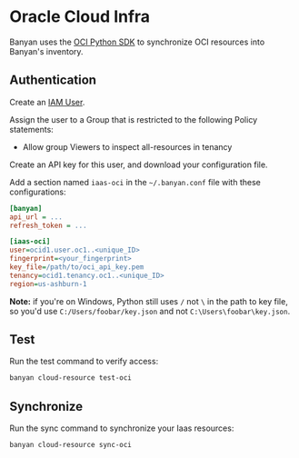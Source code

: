 # Oracle Cloud Infra

Banyan uses the [OCI Python SDK](https://github.com/oracle/oci-python-sdk) to synchronize OCI resources into Banyan's inventory.


## Authentication

Create an [IAM User](https://docs.oracle.com/en-us/iaas/Content/GSG/Tasks/addingusers.htm#Adding_Users).

Assign the user to a Group that is restricted to the following Policy statements: 
- Allow group Viewers to inspect all-resources in tenancy

Create an API key for this user, and download your configuration file.

Add a section named `iaas-oci` in the `~/.banyan.conf` file with these configurations:
```ini
[banyan]
api_url = ...
refresh_token = ...

[iaas-oci]
user=ocid1.user.oc1..<unique_ID>
fingerprint=<your_fingerprint>
key_file=/path/to/oci_api_key.pem
tenancy=ocid1.tenancy.oc1..<unique_ID>
region=us-ashburn-1
```

**Note:** if you're on Windows, Python still uses `/` not `\` in the path to key file, so you'd use `C:/Users/foobar/key.json` and not `C:\Users\foobar\key.json`.


## Test

Run the test command to verify access:

```bash
banyan cloud-resource test-oci
```


## Synchronize

Run the sync command to synchronize your Iaas resources:

```bash
banyan cloud-resource sync-oci
```